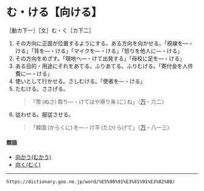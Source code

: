 # む・ける【向ける】

［動カ下一］［文］む・く［カ下二］
1. その方向に正面が位置するようにする。ある方向を向かせる。「視線を―・ける」「背を―・ける」「マイクを―・ける」「怒りを他人に―・ける」
2. その方向をめざす。「現地へ―・けて出発する」「母校に足を―・ける」
3. ある目的・用途にそれをあてる。ふりあてる。ふりむける。「寄付金を人件費に―・ける」
4. 使いとして行かせる。さしむける。「使者を―・ける」
5. たむける。ささげる。    
    >「幣 (ぬさ) 取り―・けてはや帰り来 (こ) ね」〈[万](https://dictionary.goo.ne.jp/word/%E4%B8%87%E8%91%89%E9%9B%86_%28%E3%81%BE%E3%82%93%E3%82%88%E3%81%86%E3%81%97%E3%82%85%E3%81%86%29/#jn-210648)・六二〉
6. 従わせる。服従させる。
    >「韓国 (からくに) を―・け平 (たひ) らげて」〈[万](https://dictionary.goo.ne.jp/word/%E4%B8%87%E8%91%89%E9%9B%86_%28%E3%81%BE%E3%82%93%E3%82%88%E3%81%86%E3%81%97%E3%82%85%E3%81%86%29/#jn-210648)・八一三〉
        

#### 類語

-   [向かう(むかう)](https://dictionary.goo.ne.jp/word/%E5%90%91%E3%81%8B%E3%81%86/#jn-214576)
-   [向く(むく)](https://dictionary.goo.ne.jp/word/%E5%90%91%E3%81%8F/#jn-214820)

---
`https://dictionary.goo.ne.jp/word/%E5%90%91%E3%81%91%E3%82%8B/`
